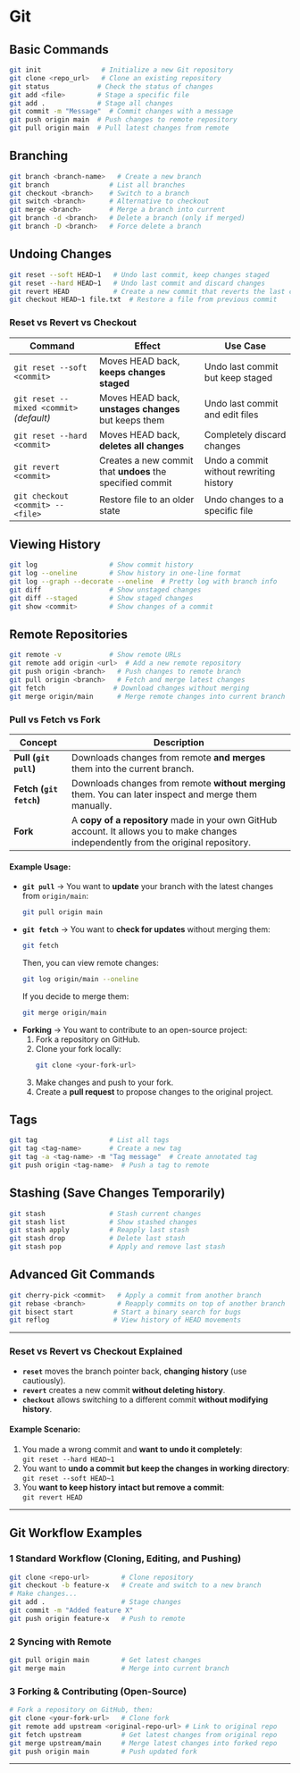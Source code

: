 # Git

## Basic Commands
```bash
git init               # Initialize a new Git repository
git clone <repo_url>   # Clone an existing repository
git status            # Check the status of changes
git add <file>        # Stage a specific file
git add .             # Stage all changes
git commit -m "Message"  # Commit changes with a message
git push origin main  # Push changes to remote repository
git pull origin main  # Pull latest changes from remote
```

## Branching
```bash
git branch <branch-name>   # Create a new branch
git branch               # List all branches
git checkout <branch>    # Switch to a branch
git switch <branch>      # Alternative to checkout
git merge <branch>       # Merge a branch into current
git branch -d <branch>   # Delete a branch (only if merged)
git branch -D <branch>   # Force delete a branch
```

## Undoing Changes

```bash
git reset --soft HEAD~1   # Undo last commit, keep changes staged
git reset --hard HEAD~1   # Undo last commit and discard changes
git revert HEAD           # Create a new commit that reverts the last commit
git checkout HEAD~1 file.txt  # Restore a file from previous commit
```

### Reset vs Revert vs Checkout
| Command | Effect | Use Case |
|---------|--------|----------|
| `git reset --soft <commit>` | Moves HEAD back, **keeps changes staged** | Undo last commit but keep staged |
| `git reset --mixed <commit>` *(default)* | Moves HEAD back, **unstages changes** but keeps them | Undo last commit and edit files |
| `git reset --hard <commit>` | Moves HEAD back, **deletes all changes** | Completely discard changes |
| `git revert <commit>` | Creates a new commit that **undoes** the specified commit | Undo a commit without rewriting history |
| `git checkout <commit> -- <file>` | Restore file to an older state | Undo changes to a specific file |

## Viewing History
```bash
git log                  # Show commit history
git log --oneline        # Show history in one-line format
git log --graph --decorate --oneline  # Pretty log with branch info
git diff                 # Show unstaged changes
git diff --staged        # Show staged changes
git show <commit>        # Show changes of a commit
```

## Remote Repositories
```bash
git remote -v            # Show remote URLs
git remote add origin <url>  # Add a new remote repository
git push origin <branch>   # Push changes to remote branch
git pull origin <branch>   # Fetch and merge latest changes
git fetch                 # Download changes without merging
git merge origin/main      # Merge remote changes into current branch
```

### Pull vs Fetch vs Fork
| Concept | Description |
|---------|-------------|
| **Pull (`git pull`)** | Downloads changes from remote **and merges** them into the current branch. |
| **Fetch (`git fetch`)** | Downloads changes from remote **without merging** them. You can later inspect and merge them manually. |
| **Fork** | A **copy of a repository** made in your own GitHub account. It allows you to make changes independently from the original repository. |

#### Example Usage:
- **`git pull`** → You want to **update** your branch with the latest changes from `origin/main`:
  ```bash
  git pull origin main
  ```
- **`git fetch`** → You want to **check for updates** without merging them:
  ```bash
  git fetch
  ```
  Then, you can view remote changes:
  ```bash
  git log origin/main --oneline
  ```
  If you decide to merge them:
  ```bash
  git merge origin/main
  ```
- **Forking** → You want to contribute to an open-source project:
  1. Fork a repository on GitHub.
  2. Clone your fork locally:
     ```bash
     git clone <your-fork-url>
     ```
  3. Make changes and push to your fork.
  4. Create a **pull request** to propose changes to the original project.

## Tags
```bash
git tag                  # List all tags
git tag <tag-name>       # Create a new tag
git tag -a <tag-name> -m "Tag message"  # Create annotated tag
git push origin <tag-name>  # Push a tag to remote
```

## Stashing (Save Changes Temporarily)
```bash
git stash                # Stash current changes
git stash list           # Show stashed changes
git stash apply          # Reapply last stash
git stash drop           # Delete last stash
git stash pop            # Apply and remove last stash
```

## Advanced Git Commands
```bash
git cherry-pick <commit>   # Apply a commit from another branch
git rebase <branch>        # Reapply commits on top of another branch
git bisect start          # Start a binary search for bugs
git reflog                # View history of HEAD movements
```

---
### Reset vs Revert vs Checkout Explained
- **`reset`** moves the branch pointer back, **changing history** (use cautiously).
- **`revert`** creates a new commit **without deleting history**.
- **`checkout`** allows switching to a different commit **without modifying history**.

#### Example Scenario:
1. You made a wrong commit and **want to undo it completely**:  
   `git reset --hard HEAD~1`
2. You want to **undo a commit but keep the changes in working directory**:  
   `git reset --soft HEAD~1`
3. You **want to keep history intact but remove a commit**:  
   `git revert HEAD`

---
## Git Workflow Examples

### 1️ Standard Workflow (Cloning, Editing, and Pushing)
```bash
git clone <repo-url>        # Clone repository
git checkout -b feature-x   # Create and switch to a new branch
# Make changes...
git add .                   # Stage changes
git commit -m "Added feature X"
git push origin feature-x   # Push to remote
```

### 2️ Syncing with Remote
```bash
git pull origin main        # Get latest changes
git merge main              # Merge into current branch
```

### 3 Forking & Contributing (Open-Source)
```bash
# Fork a repository on GitHub, then:
git clone <your-fork-url>   # Clone fork
git remote add upstream <original-repo-url> # Link to original repo
git fetch upstream          # Get latest changes from original repo
git merge upstream/main     # Merge latest changes into forked repo
git push origin main        # Push updated fork
```

---

